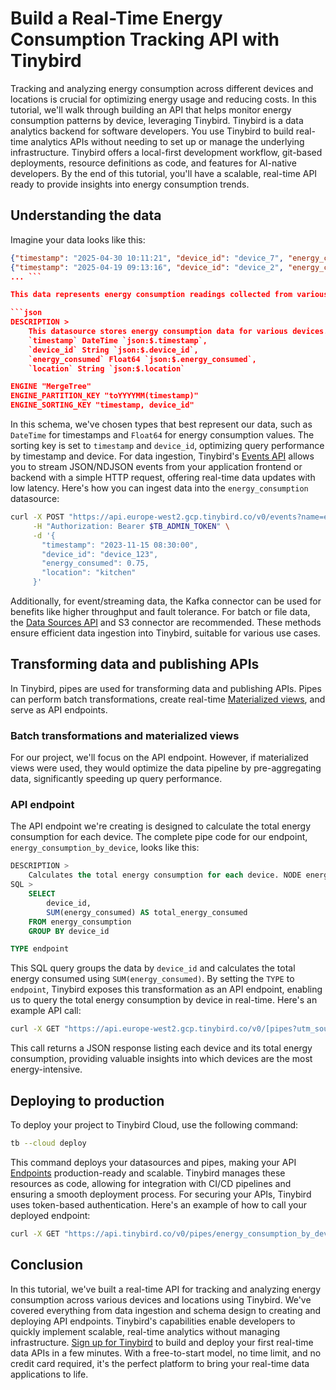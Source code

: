 # Build a Real-Time Energy Consumption Tracking API with Tinybird

Tracking and analyzing energy consumption across different devices and locations is crucial for optimizing energy usage and reducing costs. In this tutorial, we'll walk through building an API that helps monitor energy consumption patterns by device, leveraging Tinybird. Tinybird is a data analytics backend for software developers. You use Tinybird to build real-time analytics APIs without needing to set up or manage the underlying infrastructure. Tinybird offers a local-first development workflow, git-based deployments, resource definitions as code, and features for AI-native developers. By the end of this tutorial, you'll have a scalable, real-time API ready to provide insights into energy consumption trends. 

## Understanding the data

Imagine your data looks like this:

```json
{"timestamp": "2025-04-30 10:11:21", "device_id": "device_7", "energy_consumed": 3106278102, "location": "Living Room"}
{"timestamp": "2025-04-19 09:13:16", "device_id": "device_2", "energy_consumed": 906623972, "location": "Living Room"}
... ```

This data represents energy consumption readings collected from various devices, detailing when the reading was taken (`timestamp`), the device identifier (`device_id`), the amount of energy consumed (`energy_consumed`), and the device's location (`location`). To store this data, we'll create a Tinybird datasource. The schema for our `energy_consumption` datasource looks like this:

```json
DESCRIPTION >
    This datasource stores energy consumption data for various devices. SCHEMA >
    `timestamp` DateTime `json:$.timestamp`,
    `device_id` String `json:$.device_id`,
    `energy_consumed` Float64 `json:$.energy_consumed`,
    `location` String `json:$.location`

ENGINE "MergeTree"
ENGINE_PARTITION_KEY "toYYYYMM(timestamp)"
ENGINE_SORTING_KEY "timestamp, device_id"
```

In this schema, we've chosen types that best represent our data, such as `DateTime` for timestamps and `Float64` for energy consumption values. The sorting key is set to `timestamp` and `device_id`, optimizing query performance by timestamp and device. For data ingestion, Tinybird's [Events API](https://www.tinybird.co/docs/forward/get-data-in/events-api?utm_source=DEV&utm_campaign=tb+create+--prompt+DEV) allows you to stream JSON/NDJSON events from your application frontend or backend with a simple HTTP request, offering real-time data updates with low latency. Here's how you can ingest data into the `energy_consumption` datasource:

```bash
curl -X POST "https://api.europe-west2.gcp.tinybird.co/v0/events?name=energy_consumption&utm_source=DEV&utm_campaign=tb+create+--prompt+DEV" \
     -H "Authorization: Bearer $TB_ADMIN_TOKEN" \
     -d '{
       "timestamp": "2023-11-15 08:30:00",
       "device_id": "device_123",
       "energy_consumed": 0.75,
       "location": "kitchen"
     }'
```

Additionally, for event/streaming data, the Kafka connector can be used for benefits like higher throughput and fault tolerance. For batch or file data, the [Data Sources API](https://www.tinybird.co/docs/api-reference/datasource-api?utm_source=DEV&utm_campaign=tb+create+--prompt+DEV) and S3 connector are recommended. These methods ensure efficient data ingestion into Tinybird, suitable for various use cases. 

## Transforming data and publishing APIs

In Tinybird, pipes are used for transforming data and publishing APIs. Pipes can perform batch transformations, create real-time [Materialized views](https://www.tinybird.co/docs/forward/work-with-data/optimize/materialized-views?utm_source=DEV&utm_campaign=tb+create+--prompt+DEV), and serve as API endpoints. 

### Batch transformations and materialized views

For our project, we'll focus on the API endpoint. However, if materialized views were used, they would optimize the data pipeline by pre-aggregating data, significantly speeding up query performance. 

### API endpoint

The API endpoint we're creating is designed to calculate the total energy consumption for each device. The complete pipe code for our endpoint, `energy_consumption_by_device`, looks like this:

```sql
DESCRIPTION >
    Calculates the total energy consumption for each device. NODE energy_consumption_by_device_node
SQL >
    SELECT
        device_id,
        SUM(energy_consumed) AS total_energy_consumed
    FROM energy_consumption
    GROUP BY device_id

TYPE endpoint
```

This SQL query groups the data by `device_id` and calculates the total energy consumed using `SUM(energy_consumed)`. By setting the `TYPE` to `endpoint`, Tinybird exposes this transformation as an API endpoint, enabling us to query the total energy consumption by device in real-time. Here's an example API call:

```bash
curl -X GET "https://api.europe-west2.gcp.tinybird.co/v0/[pipes?utm_source=DEV&utm_campaign=tb+create+--prompt+DEV](https://www.tinybird.co/docs/forward/work-with-data/pipes?utm_source=DEV&utm_campaign=tb+create+--prompt+DEV)/energy_consumption_by_device.json?token=$TB_ADMIN_TOKEN"
```

This call returns a JSON response listing each device and its total energy consumption, providing valuable insights into which devices are the most energy-intensive. 

## Deploying to production

To deploy your project to Tinybird Cloud, use the following command:

```bash
tb --cloud deploy
```

This command deploys your datasources and pipes, making your API [Endpoints](https://www.tinybird.co/docs/forward/work-with-data/publish-data/endpoints?utm_source=DEV&utm_campaign=tb+create+--prompt+DEV) production-ready and scalable. Tinybird manages these resources as code, allowing for integration with CI/CD pipelines and ensuring a smooth deployment process. For securing your APIs, Tinybird uses token-based authentication. Here's an example of how to call your deployed endpoint:

```bash
curl -X GET "https://api.tinybird.co/v0/pipes/energy_consumption_by_device.json?token=%24TB_PROD_TOKEN&utm_source=DEV&utm_campaign=tb+create+--prompt+DEV"
```


## Conclusion

In this tutorial, we've built a real-time API for tracking and analyzing energy consumption across various devices and locations using Tinybird. We've covered everything from data ingestion and schema design to creating and deploying API endpoints. Tinybird's capabilities enable developers to quickly implement scalable, real-time analytics without managing infrastructure. [Sign up for Tinybird](https://cloud.tinybird.co/signup?utm_source=DEV&utm_campaign=tb+create+--prompt+DEV) to build and deploy your first real-time data APIs in a few minutes. With a free-to-start model, no time limit, and no credit card required, it's the perfect platform to bring your real-time data applications to life.